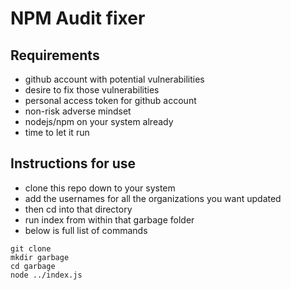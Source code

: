 # NPM Audit fixer

## Requirements
* github account with potential vulnerabilities 
* desire to fix those vulnerabilities
* personal access token for github account
* non-risk adverse mindset
* nodejs/npm on your system already
* time to let it run 


## Instructions for use 
* clone this repo down to your system
* add the usernames for all the organizations you want updated 
* then cd into that directory
* run index from within that garbage folder
* below is full list of commands

```
git clone 
mkdir garbage
cd garbage
node ../index.js
```